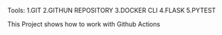 Tools:
1.GIT
2.GITHUN REPOSITORY 
3.DOCKER CLI 
4.FLASK 
5.PYTEST 


This Project shows how to work with Github Actions
